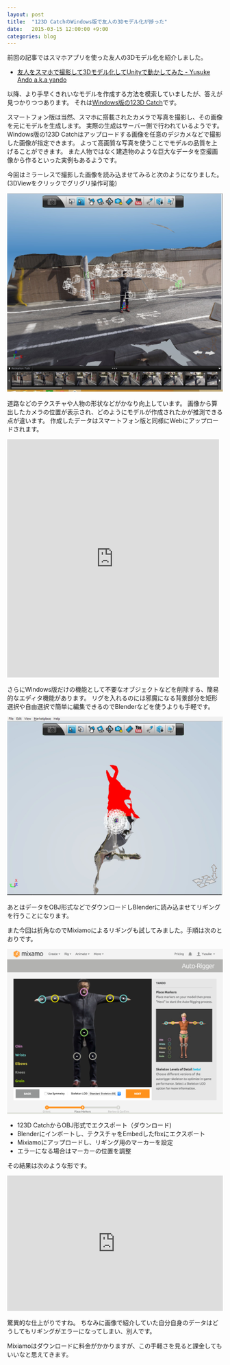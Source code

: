 ```yaml
---
layout: post
title:  "123D CatchのWindows版で友人の3Dモデル化が捗った"
date:   2015-03-15 12:00:00 +9:00
categories: blog
---
```


前回の記事ではスマホアプリを使った友人の3Dモデル化を紹介しました。

- [友人をスマホで撮影して3Dモデル化してUnityで動かしてみた - Yusuke Ando a.k.a yando](http://yandod.github.io/blog/2015/02/01/123d-blender-unity/)

以降、より手早くきれいなモデルを作成する方法を模索していましたが、答えが見つかりつつあります。
それは[Windows版の123D Catch](http://www.123dapp.com/catch)です。

スマートフォン版は当然、スマホに搭載されたカメラで写真を撮影し、その画像を元にモデルを生成します。
実際の生成はサーバー側で行われているようです。
Windows版の123D Catchはアップロードする画像を任意のデジカメなどで撮影した画像が指定できます。
よって高画質な写真を使うことでモデルの品質を上げることができます。
また人物ではなく建造物のような巨大なデータを空撮画像から作るといった実例もあるようです。

今回はミラーレスで撮影した画像を読み込ませてみると次のようになりました。(3DViewをクリックでグリグリ操作可能)

![ito](/images/123d-win01.png)

道路などのテクスチャや人物の形状などがかなり向上しています。
画像から算出したカメラの位置が表示され、どのようにモデルが作成されたかが推測できる点が違います。
作成したデータはスマートフォン版と同様にWebにアップロードされます。

<iframe id='embed3DViewer'  src='http://www.123dapp.com/fullpreview/embedViewer?assetId=3533109&size=medium' scrolling='no' style='border:none; width: 495px; height: 555px'> </iframe>

さらにWindows版だけの機能として不要なオブジェクトなどを削除する、簡易的なエディタ機能があります。
リグを入れるのには邪魔になる背景部分を矩形選択や自由選択で簡単に編集できるのでBlenderなどを使うよりも手軽です。

![ito](/images/123d-win02.png)

あとはデータをOBJ形式などでダウンロードしBlenderに読み込ませてリギングを行うことになります。

また今回は折角なのでMixiamoによるリギングも試してみました。手順は次のとおりです。

![ito](/images/123d-win03.png)

- 123D CatchからOBJ形式でエクスポート（ダウンロード)
- Blenderにインポートし、テクスチャをEmbedしたfbxにエクスポート
- Mixiamoにアップロードし、リギング用のマーカーを設定
- エラーになる場合はマーカーの位置を調整

その結果は次のような形です。

<iframe style="width:100%; min-height:315px" src="https://www.youtube.com/embed/vm2Ci4JVtiM" frameborder="0" allowfullscreen></iframe>

驚異的な仕上がりですね。
ちなみに画像で紹介していた自分自身のデータはどうしてもリギングがエラーになってしまい、別人です。

Mixiamoはダウンロードに料金がかかりますが、この手軽さを見ると課金してもいいなと思えてきます。
